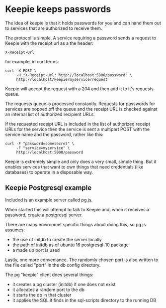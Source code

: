 # Keepie keeps passwords

The idea of keepie is that it holds passwords for you and can hand
them out to services that are authorized to receive them.

The protocol is simple. A service requiring a password sends a request
to Keepie with the receipt url as a the header:

```
X-Receipt-Url
```

for example, in curl terms:

```
curl -X POST \
     -H "X-Receipt-Url: http://localhost:5000/password" \
     http://localhost/keepie/myservice/request
```

Keepie will accept the request with a 204 and then add it to it's
requests queue.

The requests queue is processed constantly. Requests for passwords for
services are popped off the queue and the receipt URL is checked
against an internal list of authorized recipient URLs. 

If the requested receipt URL is included in the list of authorized
receipt URLs for the service then the service is sent a multipart POST
with the service name and the password, rather like this:

```
curl -F "password=somesecret" \
     -F "service=myservice" \
     http://localhost:5000/password
```

Keepie is extremely simple and only does a very small, simple
thing. But it enables services that want to own things that need
credentials (like databases) to operate in a disposable way.

## Keepie Postgresql example 

Included is an example server called pg.js.

When started this will attempt to talk to Keepie and, when it receives
a password, create a postgresql server.

There are many environmet specific things about doing this, so pg.js assumes:

* the use of initdb to create the server locally
* the path of initdb as of ubuntu 16 postgresql-10 package
* a made up port is used

Lastly, one more conveniance. The randomly chosen port is also written
to the file called "port" in the db config directory.

The pg "keepie" client does several things:

* it creates a pg cluster (initdb) if one does not exist
* it allocates a random port to the db
* it starts the db in that cluster
* it applies the SQL it finds in the sql-scripts directory to the running DB
